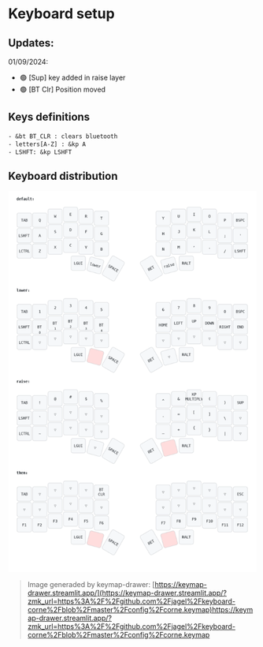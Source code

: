 # Keyboard setup

## Updates: 

01/09/2024:

- 🟢 [Sup] key added in raise layer 
- 🟢 [BT Clr] Position moved


## Keys definitions
    - &bt BT_CLR : clears bluetooth 
    - letters[A-Z] : &kp A
    - LSHFT: &kp LSHFT

## Keyboard distribution
![alt text](/media/my_keymap.png "keymap")


> Image generaded by keymap-drawer:
> [https://keymap-drawer.streamlit.app/](https://keymap-drawer.streamlit.app/?zmk_url=https%3A%2F%2Fgithub.com%2Fjagel%2Fkeyboard-corne%2Fblob%2Fmaster%2Fconfig%2Fcorne.keymap)https://keymap-drawer.streamlit.app/?zmk_url=https%3A%2F%2Fgithub.com%2Fjagel%2Fkeyboard-corne%2Fblob%2Fmaster%2Fconfig%2Fcorne.keymap
